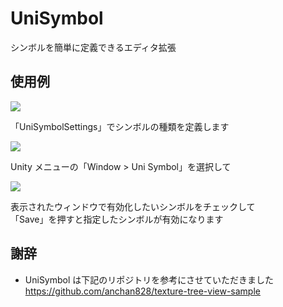 # UniSymbol

シンボルを簡単に定義できるエディタ拡張

## 使用例

![](https://cdn-ak.f.st-hatena.com/images/fotolife/b/baba_s/20190430/20190430162632.png)

「UniSymbolSettings」でシンボルの種類を定義します  

![](https://cdn-ak.f.st-hatena.com/images/fotolife/b/baba_s/20190430/20190430162720.png)

Unity メニューの「Window > Uni Symbol」を選択して  

![](https://cdn-ak.f.st-hatena.com/images/fotolife/b/baba_s/20190430/20190430162635.png)

表示されたウィンドウで有効化したいシンボルをチェックして  
「Save」を押すと指定したシンボルが有効になります  

## 謝辞

- UniSymbol は下記のリポジトリを参考にさせていただきました  
https://github.com/anchan828/texture-tree-view-sample  
